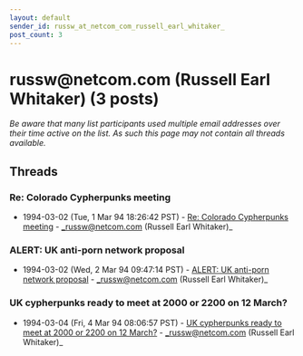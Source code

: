 ```yaml
---
layout: default
sender_id: russw_at_netcom_com_russell_earl_whitaker_
post_count: 3
---
```


# russw<span>@</span>netcom.com (Russell Earl Whitaker) (3 posts)

_Be aware that many list participants used multiple email addresses over their time active on the list. As such this page may not contain all threads available._

## Threads

### Re: Colorado Cypherpunks meeting
+ 1994-03-02 (Tue, 1 Mar 94 18:26:42 PST) - [Re: Colorado Cypherpunks meeting](/archive/1994/03/dfc6ef3fc72830e5ff177828c2ea51c8c153513a19b4f056004a118d1471eaa9) - _russw@netcom.com (Russell Earl Whitaker)_

### ALERT: UK anti-porn network proposal
+ 1994-03-02 (Wed, 2 Mar 94 09:47:14 PST) - [ALERT: UK anti-porn network proposal](/archive/1994/03/406d2fc3491768f3cb80b82378e9171af7a6db7a6462e7ffff049120050df524) - _russw@netcom.com (Russell Earl Whitaker)_

### UK cypherpunks ready to meet at 2000 or 2200 on 12 March?
+ 1994-03-04 (Fri, 4 Mar 94 08:06:57 PST) - [UK cypherpunks ready to meet at 2000 or 2200 on 12 March?](/archive/1994/03/dde2839ccd3fb0d03e1fa98bf955828c090337929aa29b9af045e10a3950e533) - _russw@netcom.com (Russell Earl Whitaker)_

